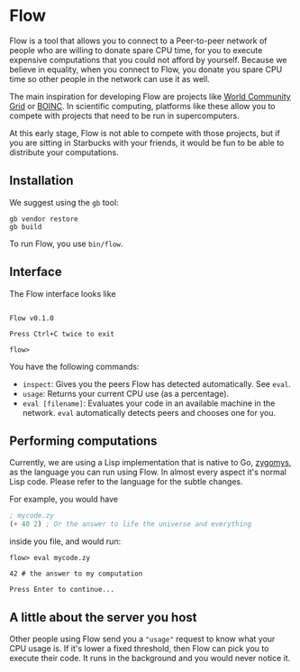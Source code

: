 # Flow

Flow is a tool that allows you to connect to a Peer-to-peer network of people
who are willing to donate spare CPU time, for you to execute expensive computations
that you could not afford by yourself. Because we believe in equality, when you
connect to Flow, you donate you spare CPU time so other people in the network
can use it as well.

The main inspiration for developing Flow are projects like
[World Community Grid](https://www.worldcommunitygrid.org/) or
[BOINC](https://boinc.berkeley.edu/). In scientific computing,
platforms like these allow you to compete with projects that need to be run in
supercomputers.

At this early stage, Flow is not able to compete with those projects, but if
you are sitting in Starbucks with your friends, it would be fun to be able to
distribute your computations.

## Installation

We suggest using the `gb` tool:

```
gb vendor restore
gb build
```

To run Flow, you use `bin/flow`.


## Interface

The Flow interface looks like

```

Flow v0.1.0

Press Ctrl+C twice to exit

flow>
```

You have the following commands:

- `inspect`: Gives you the peers Flow has detected automatically. See `eval`.
- `usage`: Returns your current CPU use (as a percentage).
- `eval [filename]`: Evaluates your code in an available machine in the network.
`eval` automatically detects peers and chooses one for you.

## Performing computations

Currently, we are using a Lisp implementation that is native to Go,
[zygomys](https://github.com/glycerine/zygomys), as the language you can run
using Flow. In almost every aspect it's normal Lisp code. Please refer to the
language for the subtle changes.

For example, you would have
```lisp
; mycode.zy
(+ 40 2) ; Or the answer to life the universe and everything
```

inside you file, and would run:

```
flow> eval mycode.zy

42 # the answer to my computation

Press Enter to continue...
```

## A little about the server you host

Other people using Flow send you a `"usage"` request to know what your CPU usage
is. If it's lower a fixed threshold, then Flow can pick you to execute their
code. It runs in the background and you would never notice it.
